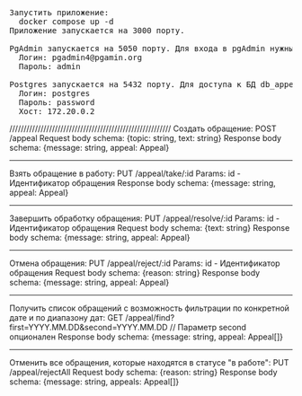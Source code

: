 <pre>
Запустить приложение:
  docker compose up -d
Приложение запускается на 3000 порту.

PgAdmin запускается на 5050 порту. Для входа в pgAdmin нужны данные:
  Логин: pgadmin4@pgamin.org
  Пароль: admin

Postgres запускается на 5432 порту. Для доступа к БД db_appeals нужны данные:
  Логин: postgres
  Пароль: password
  Хост: 172.20.0.2
</pre>


/////////////////////////////////////////////////////////
Создать обращение: POST /appeal 
  Request body schema: {topic: string, text: string}
  Response body schema: {message: string, appeal: Appeal}
_________________________________________________________
Взять обращение в работу: PUT /appeal/take/:id
  Params:
    id - Идентификатор обращения
  Response body schema: {message: string, appeal: Appeal}
_________________________________________________________
Завершить обработку обращения: PUT /appeal/resolve/:id
  Params:
    id - Идентификатор обращения
  Request body schema: {text: string}
  Response body schema: {message: string, appeal: Appeal}
_________________________________________________________
Отмена обращения: PUT /appeal/reject/:id
  Params:
    id - Идентификатор обращения
  Request body schema: {reason: string}
  Response body schema: {message: string, appeal: Appeal}
_____________________________________________________________________________________________________________________
Получить список обращений с возможность фильтрации по 
конкретной дате и по диапазону дат: GET /appeal/find?first=YYYY.MM.DD&second=YYYY.MM.DD // Параметр second опционален
  Response body schema: {message: string, appeal: Appeal[]}
_____________________________________________________________________________________
Отменить все обращения, которые находятся в статусе "в работе": PUT /appeal/rejectAll
  Request body schema: {reason: string}
  Response body schema: {message: string, appeals: Appeal[]}
